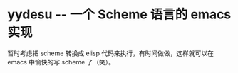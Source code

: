 # yydesu -- 一个 Scheme 语言的 emacs 实现

暂时考虑把 scheme 转换成 elisp 代码来执行，有时间做做，这样就可以在 emacs 中愉快的写 scheme 了（笑）。

